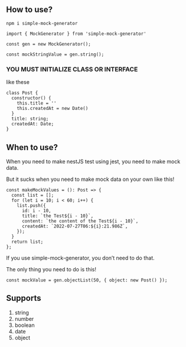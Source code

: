 ## How to use?

```
npm i simple-mock-generator
```

```tsx
import { MockGenerator } from 'simple-mock-generator'

const gen = new MockGenerator();

const mockStringValue = gen.string();
```

### YOU MUST INITIALIZE CLASS OR INTERFACE
like these

```tsx
class Post {
  constructor() {
    this.title = ''
    this.createdAt = new Date()
  }
  title: string;
  createdAt: Date;
}
```

## When to use?

When you need to make nestJS test using jest, you need to make mock data.

But it sucks when you need to make mock data on your own like this!

```tsx
const makeMockValues = (): Post => {
  const list = [];
  for (let i = 10; i < 60; i++) {
    list.push({
      id: i - 10,
      title: `the Test${i - 10}`,
      content: `the content of the Test${i - 10}`,
      createdAt: `2022-07-27T06:${i}:21.986Z`,
    });
  }
  return list;
};
```

If you use simple-mock-generator, you don’t need to do that.

The only thing you need to do is this!

```tsx
const mockValue = gen.objectList(50, { object: new Post() });
```

## Supports

1. string
2. number
3. boolean
4. date
5. object
